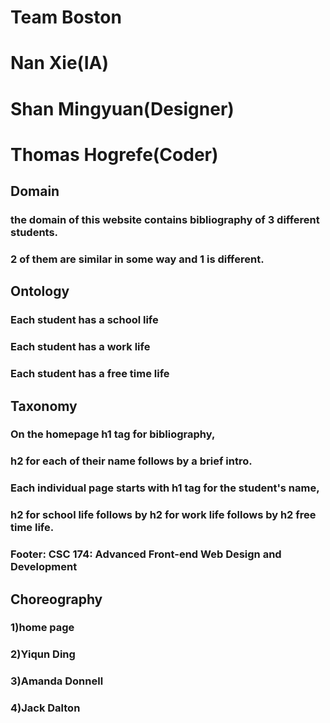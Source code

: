 # Team Boston 
# Nan Xie(IA)
# Shan Mingyuan(Designer)
# Thomas Hogrefe(Coder)

## Domain
### the domain of this website contains bibliography of 3 different students. 
### 2 of them are similar in some way and 1 is different.

## Ontology
 ### Each student has a school life 
 ### Each student has a work life
 ### Each student has a free time life

## Taxonomy
### On the homepage h1 tag for bibliography,
### h2 for each of their name follows by a brief intro.

### Each individual page starts with h1 tag for the student's name, 
### h2 for school life follows by h2 for work life follows by h2 free time life.
### Footer: CSC 174: Advanced Front-end Web Design and Development


## Choreography
 ### 1)home page 
 ### 2)Yiqun Ding
 ### 3)Amanda Donnell
 ### 4)Jack Dalton

